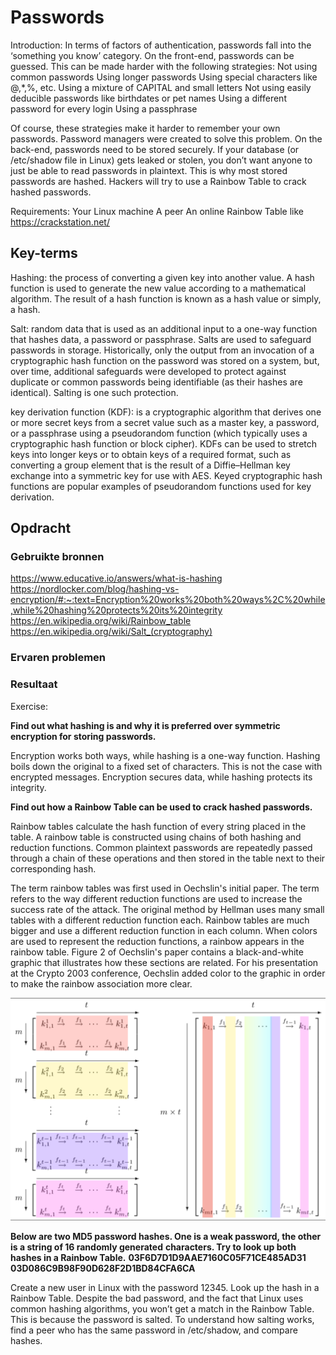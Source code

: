# Passwords

Introduction:
In terms of factors of authentication, passwords fall into the ‘something you know’ category.
On the front-end, passwords can be guessed. This can be made harder with the following strategies:
Not using common passwords
Using longer passwords
Using special characters like @,*,%, etc.
Using a mixture of CAPITAL and small letters
Not using easily deducible passwords like birthdates or pet names
Using a different password for every login
Using a passphrase

Of course, these strategies make it harder to remember your own passwords. Password managers were created to solve this problem.
On the back-end, passwords need to be stored securely. If your database (or /etc/shadow file in Linux) gets leaked or stolen, you don’t want anyone to just be able to read passwords in plaintext. This is why most stored passwords are hashed. Hackers will try to use a Rainbow Table to crack hashed passwords.

Requirements:
Your Linux machine
A peer
An online Rainbow Table like https://crackstation.net/



## Key-terms

Hashing: the process of converting a given key into another value. A hash function is used to generate the new value according to a mathematical algorithm. The result of a hash function is known as a hash value or simply, a hash.

Salt: random data that is used as an additional input to a one-way function that hashes data, a password or passphrase. Salts are used to safeguard passwords in storage. Historically, only the output from an invocation of a cryptographic hash function on the password was stored on a system, but, over time, additional safeguards were developed to protect against duplicate or common passwords being identifiable (as their hashes are identical). Salting is one such protection.

key derivation function (KDF): is a cryptographic algorithm that derives one or more secret keys from a secret value such as a master key, a password, or a passphrase using a pseudorandom function (which typically uses a cryptographic hash function or block cipher). KDFs can be used to stretch keys into longer keys or to obtain keys of a required format, such as converting a group element that is the result of a Diffie–Hellman key exchange into a symmetric key for use with AES. Keyed cryptographic hash functions are popular examples of pseudorandom functions used for key derivation.


## Opdracht
### Gebruikte bronnen

https://www.educative.io/answers/what-is-hashing  
https://nordlocker.com/blog/hashing-vs-encryption/#:~:text=Encryption%20works%20both%20ways%2C%20while,while%20hashing%20protects%20its%20integrity  
https://en.wikipedia.org/wiki/Rainbow_table  
https://en.wikipedia.org/wiki/Salt_(cryptography)  


### Ervaren problemen

### Resultaat

Exercise:

**Find out what hashing is and why it is preferred over symmetric encryption for storing passwords.**

Encryption works both ways, while hashing is a one-way function. Hashing boils down the original to a fixed set of characters. This is not the case with encrypted messages. Encryption secures data, while hashing protects its integrity.

**Find out how a Rainbow Table can be used to crack hashed passwords.**

Rainbow tables calculate the hash function of every string placed in the table. A rainbow table is constructed using chains of both hashing and reduction functions. Common plaintext passwords are repeatedly passed through a chain of these operations and then stored in the table next to their corresponding hash.

The term rainbow tables was first used in Oechslin's initial paper. The term refers to the way different reduction functions are used to increase the success rate of the attack. The original method by Hellman uses many small tables with a different reduction function each. Rainbow tables are much bigger and use a different reduction function in each column. When colors are used to represent the reduction functions, a rainbow appears in the rainbow table. Figure 2 of Oechslin's paper contains a black-and-white graphic that illustrates how these sections are related. For his presentation at the Crypto 2003 conference, Oechslin added color to the graphic in order to make the rainbow association more clear.

![Alt text](../00_includes/Week3/SEC-07.1.PNG)


**Below are two MD5 password hashes. One is a weak password, the other is a string of 16 randomly generated** **characters. Try to look up both hashes in a Rainbow Table.**
**03F6D7D1D9AAE7160C05F71CE485AD31**
**03D086C9B98F90D628F2D1BD84CFA6CA**

Create a new user in Linux with the password 12345. Look up the hash in a Rainbow Table.
Despite the bad password, and the fact that Linux uses common hashing algorithms, you won’t get a match in the Rainbow Table. This is because the password is salted. To understand how salting works, find a peer who has the same password in /etc/shadow, and compare hashes.

